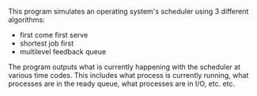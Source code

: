 This program simulates an operating system's scheduler using 3 different algorithms:
- first come first serve
- shortest job first
- multilevel feedback queue

The program outputs what is currently happening with the scheduler at various time codes. This includes what process
is currently running, what processes are in the ready queue, what processes are in I/O, etc. etc.
